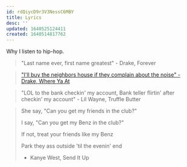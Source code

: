 ```yaml
---
id: rdQiycD9r3V3NessC6MBY
title: Lyrics
desc: ''
updated: 1640525124411
created: 1640514817762
---
```


Why I listen to hip-hop.

> "Last name ever, first name greatest" - Drake, Forever

> ["I'll buy the neighbors house if they complain about the noise" - Drake, Where Ya At](https://nationalpost.com/entertainment/music/drake-bought-his-neighbours-house-since-they-complained-about-the-noise)

> "LOL to the bank checkin' my account, Bank teller flirtin' after checkin' my account" - Lil Wayne, Truffle Butter

>She say, "Can you get my friends in the club?"
>
>I say, "Can you get my Benz in the club?"
>
>If not, treat your friends like my Benz
>
>Park they ass outside 'til the evenin' end
>  - Kanye West, Send It Up
